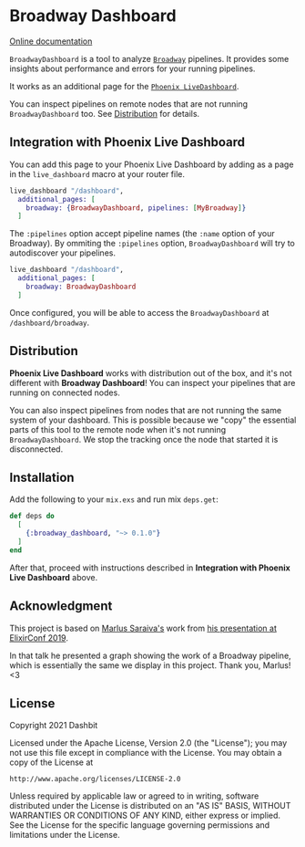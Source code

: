 # Broadway Dashboard

[Online documentation](https://hexdocs.pm/broadway_dashboard)

<!-- MDOC !-->

`BroadwayDashboard` is a tool to analyze [`Broadway`](https://hexdocs.pm/broadway)
pipelines. It provides some insights about performance and errors for
your running pipelines.

It works as an additional page for the [`Phoenix LiveDashboard`](https://hexdocs.pm/phoenix_live_dashboard).

You can inspect pipelines on remote nodes that are not running `BroadwayDashboard` too.
See [Distribution](#distribution) for details.

## Integration with Phoenix Live Dashboard

You can add this page to your Phoenix Live Dashboard by adding as a page in
the `live_dashboard` macro at your router file.

```elixir
live_dashboard "/dashboard",
  additional_pages: [
    broadway: {BroadwayDashboard, pipelines: [MyBroadway]}
  ]
```

The `:pipelines` option accept pipeline names (the `:name` option of your Broadway).
By ommiting the `:pipelines` option, `BroadwayDashboard` will try to autodiscover your pipelines.

```elixir
live_dashboard "/dashboard",
  additional_pages: [
    broadway: BroadwayDashboard
  ]
```

Once configured, you will be able to access the `BroadwayDashboard` at `/dashboard/broadway`.

## Distribution

**Phoenix Live Dashboard** works with distribution out of the box, and it's not different
with **Broadway Dashboard**! You can inspect your pipelines that are running on connected nodes.

You can also inspect pipelines from nodes that are not running the same system of
your dashboard. This is possible because we "copy" the essential parts of this
tool to the remote node when it's not running `BroadwayDashboard`. We stop the tracking
once the node that started it is disconnected.

<!-- MDOC -->

## Installation

Add the following to your `mix.exs` and run mix `deps.get`:

```elixir
def deps do
  [
    {:broadway_dashboard, "~> 0.1.0"}
  ]
end
```

After that, proceed with instructions described in **Integration with Phoenix Live Dashboard** above.

## Acknowledgment

This project is based on [Marlus Saraiva's](https://github.com/msaraiva/) work from
[his presentation at ElixirConf 2019](https://www.youtube.com/watch?v=tPu-P97-cbE).

In that talk he presented a graph showing the work of a Broadway pipeline, which is
essentially the same we display in this project.
Thank you, Marlus! <3

## License

Copyright 2021 Dashbit

Licensed under the Apache License, Version 2.0 (the "License");
you may not use this file except in compliance with the License.
You may obtain a copy of the License at

    http://www.apache.org/licenses/LICENSE-2.0

Unless required by applicable law or agreed to in writing, software
distributed under the License is distributed on an "AS IS" BASIS,
WITHOUT WARRANTIES OR CONDITIONS OF ANY KIND, either express or implied.
See the License for the specific language governing permissions and
limitations under the License.
